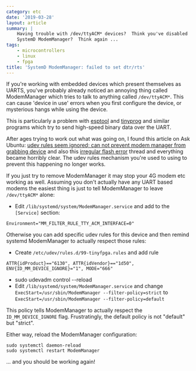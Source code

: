 ```yaml
---
category: etc
date: '2019-03-28'
layout: article
summary: |
    Having trouble with /dev/ttyACM* devices?  Think you've disabled
    SystemD ModemManager?  Think again ...
tags:
    - microcontrollers
    - linux
    - fpga
title: 'SystemD ModemManager: failed to set dtr/rts'
---
```


If you're working with embedded devices which present themselves as UARTS, you've
probably already noticed an annoying thing called ModemManager which tries to 
talk to anything called `/dev/ttyACM*`.  This can cause 'device in use' errors when
you first configure the device, or mysterious hangs while using the device.

This is particularly a problem with [esptool](https://github.com/espressif/esptool) 
and [tinyprog](https://github.com/tinyfpga/TinyFPGA-Bootloader/tree/master/programmer)
and similar programs which try to send high-speed binary data over the UART.

After ages trying to work out what was going on, I found this article on
Ask Ubuntu: [udev rules seem ignored; can not prevent modem manager from grabbing device](https://askubuntu.com/questions/399263/udev-rules-seem-ignored-can-not-prevent-modem-manager-from-grabbing-device)
and also this [irregular flash error](https://discourse.tinyfpga.com/t/solved-irregular-flash-error/964) thread
and everything became horribly clear.  The udev rules mechanism you're used to using to prevent
this happening no longer works.

If you just try to remove ModemManager it may stop your 4G modem etc working as well.
Assuming you don't actually have any UART based modems the easiest thing is just to tell
ModemManager to leave `/dev/ttyACM*` alone:

* Edit `/lib/systemd/system/ModemManager.service` and add to the `[Service]` section:
```
Environment="MM_FILTER_RULE_TTY_ACM_INTERFACE=0"
```

Otherwise you can add specific udev rules for this device and then remind systemd ModemManager to actually respect those rules:

* Create `/etc/udev/rules.d/99-tinyfpga.rules` and add rule 

```
ATTR{idProduct}=="6130", ATTR{idVendor}=="1d50", ENV{ID_MM_DEVICE_IGNORE}="1", MODE="666"
```

* sudo udevadm control --reload
* Edit `/lib/systemd/system/ModemManager.service` and change `ExecStart=/usr/sbin/ModemManager --filter-policy=strict` to `ExecStart=/usr/sbin/ModemManager --filter-policy=default`

This policy tells ModemManager to actually respect the `ID_MM_DEVICE_IGNORE` flag.
Frustratingly, the default policy is not "default" but "strict".

Either way, reload the ModemManager configuration:

```
sudo systemctl daemon-reload
sudo systemctl restart ModemManager
```

... and you should be working again!

